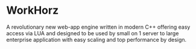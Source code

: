 # WorkHorz
A revolutionary new web-app engine written in modern C++ offering easy access via LUA and designed to be used by small on 1 server to large enterprise application with easy scaling and top performance by design.
